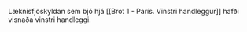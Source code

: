 Læknisfjöskyldan sem bjó hjá [[Brot 1 - París. Vinstri handleggur]] hafði visnaða vinstri handleggi.
